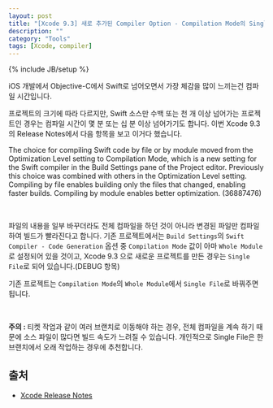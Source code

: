 ```yaml
---
layout: post
title: "[Xcode 9.3] 새로 추가된 Compiler Option - Compilation Mode의 Single File"
description: ""
category: "Tools"
tags: [Xcode, compiler]
---
```

{% include JB/setup %}

iOS 개발에서 Objective-C에서 Swift로 넘어오면서 가장 체감을 많이 느끼는건 컴파일 시간입니다. 

프로젝트의 크기에 따라 다르지만, Swift 소스만 수백 또는 천 개 이상 넘어가는 프로젝트인 경우는 컴파일 시간이 몇 분 또는 십 분 이상 넘어가기도 합니다. 이번 Xcode 9.3의 Release Notes에서 다음 항목을 보고 이거다 했습니다.<br/>

>
The choice for compiling Swift code by file or by module moved from the Optimization Level setting to Compilation Mode, which is a new setting for the Swift compiler in the Build Settings pane of the Project editor. Previously this choice was combined with others in the Optimization Level setting. Compiling by file enables building only the files that changed, enabling faster builds. Compiling by module enables better optimization. (36887476)
>

<br/>

파일의 내용을 일부 바꾸더라도 전체 컴파일을 하던 것이 아니라 변경된 파일만 컴파일하여 빌드가 빨라진다고 합니다. 기존 프로젝트에서는 `Build Settings`의 `Swift Compiler - Code Generation` 옵션 중 `Compilation Mode` 값이 아마 `Whole Module`로 설정되어 있을 것이고, Xcode 9.3 으로 새로운 프로젝트를 만든 경우는 `Single File`로 되어 있습니다.(DEBUG 항목)

기존 프로젝트는 `Compilation Mode`의 `Whole Module`에서 `Single File`로 바꿔주면 됩니다.

<br/><div class="alert"><strong>주의 : </strong>티켓 작업과 같이 여러 브랜치로 이동해야 하는 경우, 전체 컴파일을 계속 하기 때문에 소스 파일이 많다면 빌드 속도가 느려질 수 있습니다. 개인적으로 Single File은 한 브랜치에서 오래 작업하는 경우에 추천합니다.</div>

## 출처

* [Xcode Release Notes](https://developer.apple.com/library/content/releasenotes/DeveloperTools/RN-Xcode/Chapters/Introduction.html#//apple_ref/doc/uid/TP40001051-CH1-DontLinkElementID_1)
